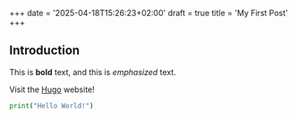+++
date = '2025-04-18T15:26:23+02:00'
draft = true
title = 'My First Post'
+++

## Introduction

This is **bold** text, and this is *emphasized* text.

Visit the [Hugo](https://gohugo.io) website!

```python
print("Hello World!")
```